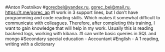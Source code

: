 #Anton Postnikov
#gorecbel@yandex.ru, gorec_bel@mail.ru, https://t.me/gorec_ap
#I work in 3 support lines, but I don't have programming and code reading skills. Which makes it somewhat difficult to communicate with colleagues. Therefore, after completing this training, I want to gain knowledge that will help in my work. Usually this is reading backend logs, working with kibana.
#I can write basic queries in SQL and mongo
#Secondary special education - Accountant
#English - A 1 reading, writing with a dictionary
